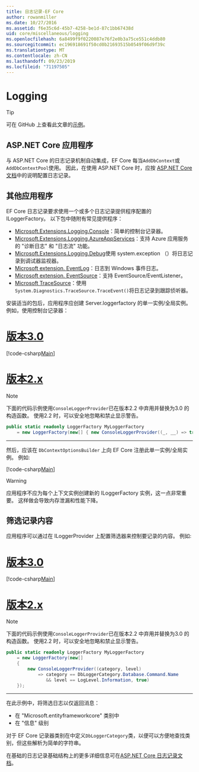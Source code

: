 ```yaml
---
title: 日志记录-EF Core
author: rowanmiller
ms.date: 10/27/2016
ms.assetid: f6e35c6d-45b7-4258-be1d-87c1bb67438d
uid: core/miscellaneous/logging
ms.openlocfilehash: 6a8499f9f0220087e76f2e0b3a75ce551c4ddb80
ms.sourcegitcommit: ec196918691f50cd0b21693515b0549f06d9f39c
ms.translationtype: MT
ms.contentlocale: zh-CN
ms.lasthandoff: 09/23/2019
ms.locfileid: "71197505"
---
```

# <a name="logging"></a>Logging

> [!TIP]  
> 可在 GitHub 上查看此文章的[示例](https://github.com/aspnet/EntityFramework.Docs/tree/master/samples/core/Miscellaneous/Logging)。

## <a name="aspnet-core-applications"></a>ASP.NET Core 应用程序

与 ASP.NET Core 的日志记录机制自动集成，EF Core 每当`AddDbContext`或`AddDbContextPool`使用。 因此，在使用 ASP.NET Core 时，应按 [ASP.NET Core 文档](https://docs.microsoft.com/aspnet/core/fundamentals/logging?tabs=aspnetcore2x)中的说明配置日志记录。

## <a name="other-applications"></a>其他应用程序

EF Core 日志记录要求使用一个或多个日志记录提供程序配置的 ILoggerFactory。 以下包中随附有常见提供程序：

* [Microsoft.Extensions.Logging.Console](https://www.nuget.org/packages/Microsoft.Extensions.Logging.Console/)：简单的控制台记录器。
* [Microsoft.Extensions.Logging.AzureAppServices](https://www.nuget.org/packages/Microsoft.Extensions.Logging.AzureAppServices/)：支持 Azure 应用服务的 "诊断日志" 和 "日志流" 功能。
* [Microsoft.Extensions.Logging.Debug](https://www.nuget.org/packages/Microsoft.Extensions.Logging.Debug/)使用 system.exception （）将日志记录到调试器监视器。
* [Microsoft extension. EventLog](https://www.nuget.org/packages/Microsoft.Extensions.Logging.EventLog/)：日志到 Windows 事件日志。
* [Microsoft extension. EventSource](https://www.nuget.org/packages/Microsoft.Extensions.Logging.EventSource/)：支持 EventSource/EventListener。
* [Microsoft TraceSource](https://www.nuget.org/packages/Microsoft.Extensions.Logging.TraceSource/)：使用`System.Diagnostics.TraceSource.TraceEvent()`将日志记录到跟踪侦听器。

安装适当的包后，应用程序应创建 Server.loggerfactory 的单一实例/全局实例。 例如，使用控制台记录器：

# <a name="version-30tabv3"></a>[版本3.0](#tab/v3)

[!code-csharp[Main](../../../samples/core/Miscellaneous/Logging/Logging/BloggingContext.cs#DefineLoggerFactory)]

# <a name="version-2xtabv2"></a>[版本2.x](#tab/v2)

> [!NOTE]
> 下面的代码示例使用`ConsoleLoggerProvider`已在版本2.2 中弃用并替换为3.0 的构造函数。 使用2.2 时，可以安全地忽略和禁止显示警告。

``` csharp
public static readonly LoggerFactory MyLoggerFactory
    = new LoggerFactory(new[] { new ConsoleLoggerProvider((_, __) => true, true) });
```

***

然后，应该在 `DbContextOptionsBuilder` 上向 EF Core 注册此单一实例/全局实例。 例如:

[!code-csharp[Main](../../../samples/core/Miscellaneous/Logging/Logging/BloggingContext.cs#RegisterLoggerFactory)]

> [!WARNING]
> 应用程序不应为每个上下文实例创建新的 ILoggerFactory 实例，这一点非常重要。 这样做会导致内存泄漏和性能下降。

## <a name="filtering-what-is-logged"></a>筛选记录内容

应用程序可以通过在 ILoggerProvider 上配置筛选器来控制要记录的内容。 例如:

# <a name="version-30tabv3"></a>[版本3.0](#tab/v3)

[!code-csharp[Main](../../../samples/core/Miscellaneous/Logging/Logging/BloggingContextWithFiltering.cs#DefineLoggerFactory)]

# <a name="version-2xtabv2"></a>[版本2.x](#tab/v2)

> [!NOTE]
> 下面的代码示例使用`ConsoleLoggerProvider`已在版本2.2 中弃用并替换为3.0 的构造函数。 使用2.2 时，可以安全地忽略和禁止显示警告。

``` csharp
public static readonly LoggerFactory MyLoggerFactory
    = new LoggerFactory(new[]
    {
        new ConsoleLoggerProvider((category, level)
            => category == DbLoggerCategory.Database.Command.Name
               && level == LogLevel.Information, true)
    });
```

***

在此示例中，将筛选日志以仅返回消息：
 * 在 "Microsoft.entityframeworkcore" 类别中
 * 在 "信息" 级别

对于 EF Core 记录器类别在中定义`DbLoggerCategory`类，以便可以方便地查找类别，但这些解析为简单的字符串。

在基础的日志记录基础结构上的更多详细信息可在[ASP.NET Core 日志记录文档](https://docs.microsoft.com/aspnet/core/fundamentals/logging?tabs=aspnetcore2x)。
